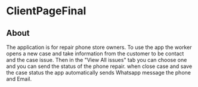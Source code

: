 # ClientPageFinal
## About
The application is for repair phone store owners.
To use the app the worker opens a new case and take information from the customer to be contact and the case issue.
Then in the "View All issues" tab you can choose one and you can send the status of the phone repair. 
when close case and save the case status the app automatically sends Whatsapp message the phone and Email.
